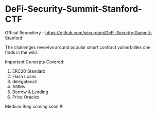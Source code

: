 # DeFi-Security-Summit-Stanford-CTF

Offical Repository - https://github.com/secureum/DeFi-Security-Summit-Stanford

The challenges revovlve around popular smart contract vulnerbilites one finds in the wild.

Important Concepts Covered:

1. ERC20 Standard
2. Flash Loans
3. delegatecall
4. AMMs
5. Borrow & Lending
6. Price Oracles

Medium Blog coming soon !!!
